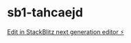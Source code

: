 # sb1-tahcaejd

[Edit in StackBlitz next generation editor ⚡️](https://stackblitz.com/~/github.com/jeroglificoo/sb1-tahcaejd)